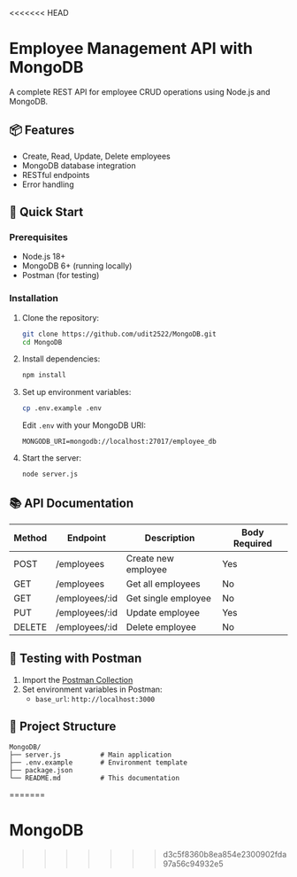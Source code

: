 <<<<<<< HEAD
# Employee Management API with MongoDB

A complete REST API for employee CRUD operations using Node.js and MongoDB.

## 📦 Features
- Create, Read, Update, Delete employees
- MongoDB database integration
- RESTful endpoints
- Error handling

## 🚀 Quick Start

### Prerequisites
- Node.js 18+
- MongoDB 6+ (running locally)
- Postman (for testing)

### Installation
1. Clone the repository:
   ```bash
   git clone https://github.com/udit2522/MongoDB.git
   cd MongoDB
   ```

2. Install dependencies:
   ```bash
   npm install
   ```

3. Set up environment variables:
   ```bash
   cp .env.example .env
   ```
   Edit `.env` with your MongoDB URI:
   ```env
   MONGODB_URI=mongodb://localhost:27017/employee_db
   ```

4. Start the server:
   ```bash
   node server.js
   ```

## 📚 API Documentation

| Method | Endpoint          | Description           | Body Required |
|--------|-------------------|-----------------------|---------------|
| POST   | /employees        | Create new employee   | Yes           |
| GET    | /employees        | Get all employees     | No            |
| GET    | /employees/:id    | Get single employee   | No            |
| PUT    | /employees/:id    | Update employee       | Yes           |
| DELETE | /employees/:id    | Delete employee       | No            |

## 🧪 Testing with Postman
1. Import the [Postman Collection](docs/postman_collection.json)
2. Set environment variables in Postman:
   - `base_url`: `http://localhost:3000`

## 📂 Project Structure
```
MongoDB/
├── server.js          # Main application
├── .env.example       # Environment template
├── package.json
└── README.md          # This documentation
```
=======
# MongoDB
>>>>>>> d3c5f8360b8ea854e2300902fda97a56c94932e5
